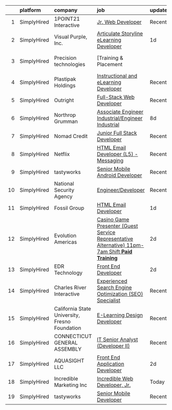

|    | platform    | company                                        | job                                                                                                                                                                                                                 | update_time   | location                      |
|---:|:------------|:-----------------------------------------------|:--------------------------------------------------------------------------------------------------------------------------------------------------------------------------------------------------------------------|:--------------|:------------------------------|
|  1 | SimplyHired | 1POINT21 Interactive                           | [Jr. Web Developer](https://www.simplyhired.com/job/5pPsVLgB1cD_NG7mvDk7wMao72ov8DkpTvcddGZV16VT_ECoCbhAxQ?q=interactive+developer)                                                                                 | Recently      | San Diego, CA                 |
|  2 | SimplyHired | Visual Purple, Inc.                            | [Articulate Storyline eLearning Developer](https://www.simplyhired.com/job/qcKIiTBwL9glAg9hfV-44DpoJlYx8KKtclplRSBsUriO6WdMr3EjWA?q=interactive+developer)                                                          | 1d            | Remote                        |
|  3 | SimplyHired | Precision technologies                         | [Training & Placement || Business Analyst & Quality Analyst](https://www.simplyhired.com/job/gBwl1jPjKbi8RSvBcZz1eU1jZSzcVAGn-vklxSeak_jk3lgKwEDZwA?q=interactive+developer)                                        | 2d            | Remote                        |
|  4 | SimplyHired | Plastipak Holdings                             | [Instructional and eLearning Developer](https://www.simplyhired.com/job/hjdS3XJQopnHmhWrBA-yNroivsIK5fX7HhtouDA2ORKBRUvJwo5tFw?q=interactive+developer)                                                             | Recently      | Plymouth, MI                  |
|  5 | SimplyHired | Outright                                       | [Full-Stack Web Developer](https://www.simplyhired.com/job/5aDQFmL1bd7oJ8fulLDMZ_TtidOXFJ8_mX8cb7hnWZZevwdGUvP2hg?q=interactive+developer)                                                                          | Recently      | Washington, DC                |
|  6 | SimplyHired | Northrop Grumman                               | [Associate Engineer Industrial/Engineer Industrial](https://www.simplyhired.com/job/oCB0RCObvsSUoJdYkqisenwF8Zi7sPIe6kVYURcL9jFVRRGEvg341w?q=interactive+developer)                                                 | 8d            | Saint Augustine, FL           |
|  7 | SimplyHired | Nomad Credit                                   | [Junior Full Stack Developer](https://www.simplyhired.com/job/SEczYmrYI883N6PnXgR_1oudSzLCdR2zNJXxcX4SjLkTU4YHklqWvw?q=interactive+developer)                                                                       | Recently      | Chicago, IL                   |
|  8 | SimplyHired | Netflix                                        | [HTML Email Developer (L5) - Messaging](https://www.simplyhired.com/job/1bXVxt5BiO0MD0IViaSIetDkT_fhFoZwnqAbC8nd3-MrVMl4GV84Zg?q=interactive+developer)                                                             | Recently      | Remote                        |
|  9 | SimplyHired | tastyworks                                     | [Senior Mobile Android Developer](https://www.simplyhired.com/job/7mEPsD8af9lElJvB2UaaNxOCTxaPT2fBpHqzqqB5SA4ZAKpO5L7niw?q=interactive+developer)                                                                   | Recently      | Chicago, IL                   |
| 10 | SimplyHired | National Security Agency                       | [Engineer/Developer](https://www.simplyhired.com/job/rU-hnyEm4aftp_Pk_LTBANXxjBo0R4m_HnFH6tfyx_zCfTN6WMa0mQ?q=interactive+developer)                                                                                | Recently      | Fort Meade, MD                |
| 11 | SimplyHired | Fossil Group                                   | [HTML Email Developer](https://www.simplyhired.com/job/b4j6Kywjg052uFKYaPsUlog7JSs681pCaag6Ekp4rwmaEKwHW0Fgug?q=interactive+developer)                                                                              | 1d            | Richardson, TX                |
| 12 | SimplyHired | Evolution Americas                             | [Casino Game Presenter (Guest Service Representative Alternative) 11pm-7am Shift **Paid Training**](https://www.simplyhired.com/job/oIt5jskZh8ZiHYohtCx1r2rFIh-8lS8_jYHyFUtoeuyQbI4FR4RuyQ?q=interactive+developer) | 2d            | Atlantic City, NJ +1 location |
| 13 | SimplyHired | EDR Technology                                 | [Front End Developer](https://www.simplyhired.com/job/o1q_fC5khoqArz4EOdHDjCNpGw1yiTOiK-6D8ZgLvo5Y8oQDWEjigA?q=interactive+developer)                                                                               | 2d            | Fairfax, VA                   |
| 14 | SimplyHired | Charles River Interactive                      | [Experienced Search Engine Optimization (SEO) Specialist](https://www.simplyhired.com/job/2P3IU5TZjibQyfY2M80rvV0vZpN6FS3gLWXNp-1ECa9hx2FpJRWJ6g?q=interactive+developer)                                           | Recently      | Lowell, MA                    |
| 15 | SimplyHired | California State University, Fresno Foundation | [E-Learning Design Developer](https://www.simplyhired.com/job/gIB6pHo13oezwawFLqndIPpOGn_hDmoWCrqZ7K3HGgUXJsmuvlqluw?q=interactive+developer)                                                                       | Recently      | Fresno, CA                    |
| 16 | SimplyHired | CONNECTICUT GENERAL ASSEMBLY                   | [IT Senior Analyst (Developer II)](https://www.simplyhired.com/job/2PRXP1yxUSbWVQbVJ2ZOE1rOb8x-g1wQ4xbBvhIxcWFvs6lS_tuwrA?q=interactive+developer)                                                                  | Recently      | Hartford, CT                  |
| 17 | SimplyHired | AQUASIGHT LLC                                  | [Front End Application Developer](https://www.simplyhired.com/job/03mns0WMYMymF6Qug3K9Pu_qZu9HTJQBT6P5O1rb4KABalsWHtNtmg?q=interactive+developer)                                                                   | 2d            | Remote                        |
| 18 | SimplyHired | Incredible Marketing Inc                       | [Incredible Web Developer, Jr.](https://www.simplyhired.com/job/H3powxg3RDTGJZT6swXEVEeFHKNn5vI1Td0eRhivDBxmuiPzsrzKAg?q=interactive+developer)                                                                     | Today         | Lake Forest, CA +2 locations  |
| 19 | SimplyHired | tastyworks                                     | [Senior Mobile Developer](https://www.simplyhired.com/job/m0-1opOv4lnq5coMb2wy6C00QSeWyOd1XVojf306FxqXSTqvgRiSEw?q=interactive+developer)                                                                           | Recently      | Chicago, IL                   |
